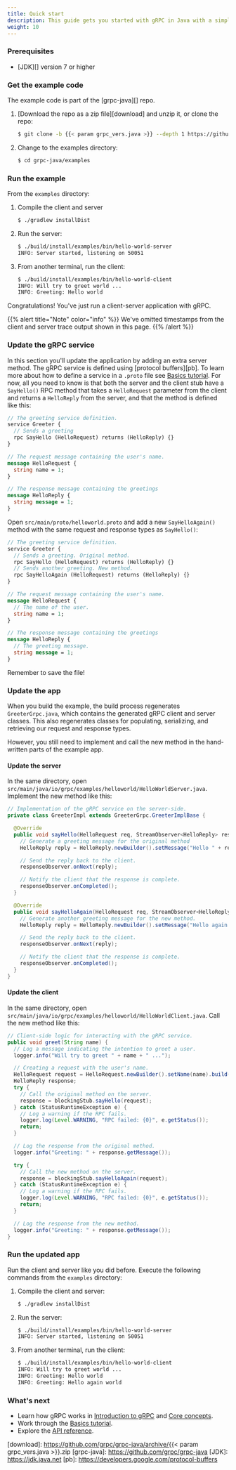 ```yaml
---
title: Quick start
description: This guide gets you started with gRPC in Java with a simple working example.
weight: 10
---
```


### Prerequisites

- [JDK][] version 7 or higher

### Get the example code

The example code is part of the [grpc-java][] repo.

 1. [Download the repo as a zip file][download] and unzip it, or clone
    the repo:

    ```sh
    $ git clone -b {{< param grpc_vers.java >}} --depth 1 https://github.com/grpc/grpc-java
    ```

 2. Change to the examples directory:

    ```sh
    $ cd grpc-java/examples
    ```

### Run the example

From the `examples` directory:

 1. Compile the client and server

    ```sh
    $ ./gradlew installDist
    ```

 2. Run the server:

    ```sh
    $ ./build/install/examples/bin/hello-world-server
    INFO: Server started, listening on 50051
    ```

 3. From another terminal, run the client:

    ```sh
    $ ./build/install/examples/bin/hello-world-client
    INFO: Will try to greet world ...
    INFO: Greeting: Hello world
    ```

Congratulations! You've just run a client-server application with gRPC.

{{% alert title="Note" color="info" %}}
  We've omitted timestamps from the client and server trace output shown in this
  page.
{{% /alert %}}

### Update the gRPC service

In this section you'll update the application by adding an extra server method.
The gRPC service is defined using [protocol buffers][pb]. To learn more about
how to define a service in a `.proto` file see [Basics tutorial][]. For now, all
you need to know is that both the server and the client stub have a `SayHello()`
RPC method that takes a `HelloRequest` parameter from the client and returns a
`HelloReply` from the server, and that the method is defined like this:

```protobuf
// The greeting service definition.
service Greeter {
  // Sends a greeting
  rpc SayHello (HelloRequest) returns (HelloReply) {}
}

// The request message containing the user's name.
message HelloRequest {
  string name = 1;
}

// The response message containing the greetings
message HelloReply {
  string message = 1;
}
```

Open `src/main/proto/helloworld.proto` and add a new `SayHelloAgain()` method
with the same request and response types as `SayHello()`:

```protobuf
// The greeting service definition.
service Greeter {
  // Sends a greeting. Original method.
  rpc SayHello (HelloRequest) returns (HelloReply) {}
  // Sends another greeting. New method.
  rpc SayHelloAgain (HelloRequest) returns (HelloReply) {}
}

// The request message containing the user's name.
message HelloRequest {
  // The name of the user.
  string name = 1;
}

// The response message containing the greetings
message HelloReply {
  // The greeting message.
  string message = 1;
}
```

Remember to save the file!

### Update the app

When you build the example, the build process regenerates `GreeterGrpc.java`,
which contains the generated gRPC client and server classes. This also
regenerates classes for populating, serializing, and retrieving our request and
response types.

However, you still need to implement and call the new method in the
hand-written parts of the example app.

#### Update the server

In the same directory, open
`src/main/java/io/grpc/examples/helloworld/HelloWorldServer.java`. Implement the
new method like this:

```java
// Implementation of the gRPC service on the server-side.
private class GreeterImpl extends GreeterGrpc.GreeterImplBase {

  @Override
  public void sayHello(HelloRequest req, StreamObserver<HelloReply> responseObserver) {
    // Generate a greeting message for the original method
    HelloReply reply = HelloReply.newBuilder().setMessage("Hello " + req.getName()).build();

    // Send the reply back to the client.
    responseObserver.onNext(reply);

    // Notify the client that the response is complete.
    responseObserver.onCompleted();
  }

  @Override
  public void sayHelloAgain(HelloRequest req, StreamObserver<HelloReply> responseObserver) {
    // Generate another greeting message for the new method.
    HelloReply reply = HelloReply.newBuilder().setMessage("Hello again " + req.getName()).build();

    // Send the reply back to the client.
    responseObserver.onNext(reply);

    // Notify the client that the response is complete.
    responseObserver.onCompleted();
  }
}
```

#### Update the client

In the same directory, open
`src/main/java/io/grpc/examples/helloworld/HelloWorldClient.java`. Call the new
method like this:

```java
// Client-side logic for interacting with the gRPC service.
public void greet(String name) {
  // Log a message indicating the intention to greet a user.
  logger.info("Will try to greet " + name + " ...");

  // Creating a request with the user's name.
  HelloRequest request = HelloRequest.newBuilder().setName(name).build();
  HelloReply response;
  try {
    // Call the original method on the server.
    response = blockingStub.sayHello(request);
  } catch (StatusRuntimeException e) {
    // Log a warning if the RPC fails.
    logger.log(Level.WARNING, "RPC failed: {0}", e.getStatus());
    return;
  }

  // Log the response from the original method.
  logger.info("Greeting: " + response.getMessage());

  try {
    // Call the new method on the server.
    response = blockingStub.sayHelloAgain(request);
  } catch (StatusRuntimeException e) {
    // Log a warning if the RPC fails.
    logger.log(Level.WARNING, "RPC failed: {0}", e.getStatus());
    return;
  }

  // Log the response from the new method.
  logger.info("Greeting: " + response.getMessage());
}
```

### Run the updated app

Run the client and server like you did before. Execute the following commands
from the `examples` directory:

 1. Compile the client and server:

    ```sh
    $ ./gradlew installDist
    ```

 2. Run the server:

    ```sh
    $ ./build/install/examples/bin/hello-world-server
    INFO: Server started, listening on 50051
    ```

 3. From another terminal, run the client:

    ```sh
    $ ./build/install/examples/bin/hello-world-client
    INFO: Will try to greet world ...
    INFO: Greeting: Hello world
    INFO: Greeting: Hello again world
    ```

### What's next

- Learn how gRPC works in [Introduction to gRPC](/docs/what-is-grpc/introduction/)
  and [Core concepts](/docs/what-is-grpc/core-concepts/).
- Work through the [Basics tutorial][].
- Explore the [API reference](../api).

[Basics tutorial]: ../basics/
[download]: https://github.com/grpc/grpc-java/archive/{{< param grpc_vers.java >}}.zip
[grpc-java]: https://github.com/grpc/grpc-java
[JDK]: https://jdk.java.net
[pb]: https://developers.google.com/protocol-buffers
